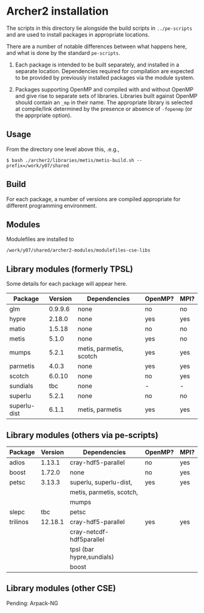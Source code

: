 # Archer2 installation

The scripts in this directory lie alongside the build scripts
in `../pe-scripts` and are used to install packages in
appropriate locations.

There are a number of notable differences between what happens
here, and what is done by the standard `pe-scripts`.

1. Each package is intended to be built separately, and installed
in a separate location. Dependencies required for compilation are
expected to be provided by previously installed packages via the
module system.

2. Packages supporting OpenMP and compiled with and without OpenMP
and give rise to separate sets of libraries. Libraries built
against OpenMP should contain an `_mp` in their name. The appropriate
library is selected at compile/link determined by the presence or
absence of `-fopenmp` (or the apprpriate option).



## Usage

From the directory one level above this, .e.g.,

```
$ bash ./archer2/libraries/metis/metis-build.sh --prefix=/work/y07/shared
```

## Build

For each package, a number of versions are compiled appropriate
for different programming environment.

## Modules

Modulefiles are installed to
```
/work/y07/shared/archer2-modules/modulefiles-cse-libs
```

## Library modules (formerly TPSL)

Some details for each package will appear here.

| Package      | Version  | Dependencies            | OpenMP? | MPI? |
|--------------|----------|-------------------------|---------|------|
| glm          | 0.9.9.6  | none                    | no      | no   |
| hypre        | 2.18.0   | none                    | yes     | yes  |
| matio        | 1.5.18   | none                    | no      | no   |
| metis        | 5.1.0    | none                    | yes     | no   |
| mumps        | 5.2.1    | metis, parmetis, scotch | yes     | yes  |
| parmetis     | 4.0.3    | none                    | yes     | yes  |
| scotch       | 6.0.10   | none                    | no      | yes  |
| sundials     | tbc      | none                    | -       | -    |
| superlu      | 5.2.1    | none                    | no      | no   |
| superlu-dist | 6.1.1    | metis, parmetis         | yes     | yes  |

## Library modules (others via pe-scripts)

| Package      | Version  | Dependencies               | OpenMP? | MPI? |
|--------------|----------|----------------------------|---------|------|
| adios        | 1.13.1   | cray-hdf5-parallel         | no      | yes  |
| boost        | 1.72.0   | none                       | no      | yes  |
| petsc        | 3.13.3   | superlu, superlu-dist,     | yes     | yes  |
|              |          | metis, parmetis, scotch,   |         |      |
|              |          | mumps                      |         |      |
| slepc        | tbc      | petsc                      |         |      |
| trilinos     | 12.18.1  | cray-hdf5-parallel         | yes     | yes  |
|              |          | cray-netcdf-hdf5parallel   |         |      |
|              |          | tpsl (bar hypre,sundials)  |         |      |
|              |          | boost                      |         |      |

## Library modules (other CSE)

Pending: Arpack-NG

